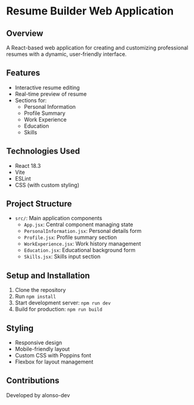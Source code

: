 # Resume Builder Web Application

## Overview

A React-based web application for creating and customizing professional resumes with a dynamic, user-friendly interface.

## Features

- Interactive resume editing
- Real-time preview of resume
- Sections for:
  - Personal Information
  - Profile Summary
  - Work Experience
  - Education
  - Skills

## Technologies Used

- React 18.3
- Vite
- ESLint
- CSS (with custom styling)

## Project Structure

- `src/`: Main application components
  - `App.jsx`: Central component managing state
  - `PersonalInformation.jsx`: Personal details form
  - `Profile.jsx`: Profile summary section
  - `WorkExperience.jsx`: Work history management
  - `Education.jsx`: Educational background form
  - `Skills.jsx`: Skills input section

## Setup and Installation

1. Clone the repository
2. Run `npm install`
3. Start development server: `npm run dev`
4. Build for production: `npm run build`

## Styling

- Responsive design
- Mobile-friendly layout
- Custom CSS with Poppins font
- Flexbox for layout management

## Contributions

Developed by alonso-dev
